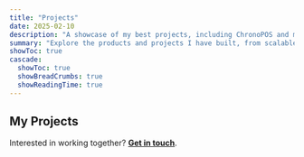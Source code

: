 ```yaml
---
title: "Projects"
date: 2025-02-10
description: "A showcase of my best projects, including ChronoPOS and my portfolio website."
summary: "Explore the products and projects I have built, from scalable POS systems to sleek portfolio websites."
showToc: true
cascade:
  showToc: true
  showBreadCrumbs: true
  showReadingTime: true
---
```


## My Projects  

Interested in working together? **[Get in touch](/contact/)**.  
